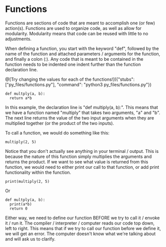 # Functions

  Functions are sections of code that are meant to accomplish one (or few) action(s). Functions are used to organize code, as well as allow for modularity. Modularity
  means that code can be reused with little to no adjustments. 
  
  When defining a function, you start with the keyword "def", followed by the name of the function and attached parameters / arguments for the function, and finally a 
  colon (:). Any code that is meant to be contained in the function needs to be indented one indent further than the function declaration line. 
  
  @[Try changing the values for each of the functions!]({"stubs": ["py_files/functions.py"], "command": "python3 py_files/functions.py"})


    def multply(a, b):
      return a*b

  In this example, the declaration line is "def multiply(a, b):". This means that we have a function named "multiply" that takes two arguments, "a" and "b". The next
  line returns the value of the two input arguments when they are multiplied together (or the product of the two inputs). 
  
  To call a function, we would do something like this:
  
    multiply(2, 5)
    
  Notice that you don't actually see anything in your terminal / output. This is because the nature of this function simply multiplies the arguments and returns
  the product. If we want to see what value is returned from this function, we would need to either print our call to that function, or add print functionality
  within the function. 
  
    print(multiply(2, 5)
    
  Or
  
    def multply(a, b):
      print(a*b)
      return 0
      
  Either way, we need to define our function BEFORE we try to call it / envoke it / run it. The compiler / interpreter / computer reads our code top down, left to right.
  This means that if we try to call our function before we define it, we will get an error. The computer doesn't know what we're talking about and will ask us to 
  clarify. 
